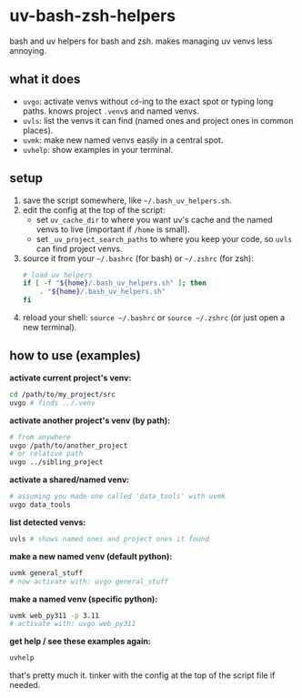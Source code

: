 # uv-bash-zsh-helpers

bash and uv helpers for bash and zsh. makes managing uv venvs less annoying.

## what it does

*   `uvgo`: activate venvs without `cd`-ing to the exact spot or typing long paths. knows project `.venv`s and named venvs.
*   `uvls`: list the venvs it can find (named ones and project ones in common places).
*   `uvmk`: make new named venvs easily in a central spot.
*   `uvhelp`: show examples in your terminal.

## setup

1.  save the script somewhere, like `~/.bash_uv_helpers.sh`.
2.  edit the config at the top of the script:
    *   set `uv_cache_dir` to where you want uv's cache and the named venvs to live (important if `/home` is small).
    *   set `_uv_project_search_paths` to where you keep your code, so `uvls` can find project venvs.
3.  source it from your `~/.bashrc` (for bash) or `~/.zshrc` (for zsh):
    ```bash
    # load uv helpers
    if [ -f "${home}/.bash_uv_helpers.sh" ]; then
        . "${home}/.bash_uv_helpers.sh"
    fi
    ```
4.  reload your shell: `source ~/.bashrc` or `source ~/.zshrc` (or just open a new terminal).

## how to use (examples)

**activate current project's venv:**

```bash
cd /path/to/my_project/src
uvgo # finds ../.venv
```

**activate another project's venv (by path):**

```bash
# from anywhere
uvgo /path/to/another_project
# or relative path
uvgo ../sibling_project
```

**activate a shared/named venv:**

```bash
# assuming you made one called 'data_tools' with uvmk
uvgo data_tools
```

**list detected venvs:**

```bash
uvls # shows named ones and project ones it found
```

**make a new named venv (default python):**

```bash
uvmk general_stuff
# now activate with: uvgo general_stuff
```

**make a named venv (specific python):**

```bash
uvmk web_py311 -p 3.11
# activate with: uvgo web_py311
```

**get help / see these examples again:**

```bash
uvhelp
```

that's pretty much it. tinker with the config at the top of the script file if needed.
```
